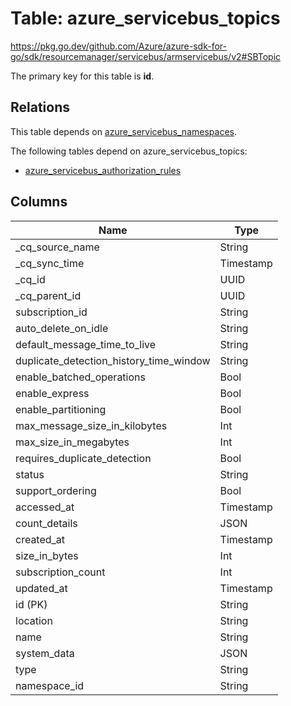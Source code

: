 # Table: azure_servicebus_topics

https://pkg.go.dev/github.com/Azure/azure-sdk-for-go/sdk/resourcemanager/servicebus/armservicebus/v2#SBTopic

The primary key for this table is **id**.

## Relations
This table depends on [azure_servicebus_namespaces](azure_servicebus_namespaces.md).

The following tables depend on azure_servicebus_topics:
  - [azure_servicebus_authorization_rules](azure_servicebus_authorization_rules.md)

## Columns
| Name          | Type          |
| ------------- | ------------- |
|_cq_source_name|String|
|_cq_sync_time|Timestamp|
|_cq_id|UUID|
|_cq_parent_id|UUID|
|subscription_id|String|
|auto_delete_on_idle|String|
|default_message_time_to_live|String|
|duplicate_detection_history_time_window|String|
|enable_batched_operations|Bool|
|enable_express|Bool|
|enable_partitioning|Bool|
|max_message_size_in_kilobytes|Int|
|max_size_in_megabytes|Int|
|requires_duplicate_detection|Bool|
|status|String|
|support_ordering|Bool|
|accessed_at|Timestamp|
|count_details|JSON|
|created_at|Timestamp|
|size_in_bytes|Int|
|subscription_count|Int|
|updated_at|Timestamp|
|id (PK)|String|
|location|String|
|name|String|
|system_data|JSON|
|type|String|
|namespace_id|String|